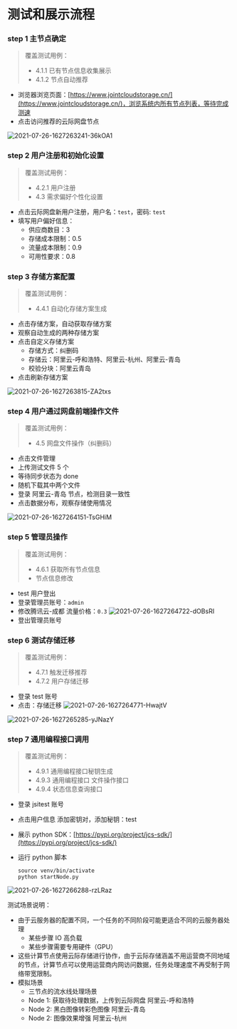 # 测试和展示流程

### step 1 主节点确定

> 覆盖测试用例：
>
> - 4.1.1 已有节点信息收集展示
> - 4.1.2 节点自动推荐

- 浏览器浏览页面：[https://www.jointcloudstorage.cn/](https://www.jointcloudstorage.cn/)，浏览系统内所有节点列表，等待完成测速
- 点击访问推荐的云际网盘节点

![2021-07-26-1627263241-36kOA1](https://static.sumblog.cn/Pic/2021-07-26-1627263241-36kOA1.png)

### step 2 用户注册和初始化设置

> 覆盖测试用例：
>
> - 4.2.1 用户注册
> - 4.3 需求偏好个性化设置

- 点击云际网盘新用户注册，用户名：`test`，密码: `test`
- 填写用户偏好信息：
  - 供应商数目：3
  - 存储成本限制：0.5
  - 流量成本限制：0.9
  - 可用性要求：0.8
  
### step 3 存储方案配置

> 覆盖测试用例：
>
> - 4.4.1 自动化存储方案生成

- 点击存储方案，自动获取存储方案
- 观察自动生成的两种存储方案
- 点击自定义存储方案
  - 存储方式：纠删码
  - 存储云：阿里云-呼和浩特、阿里云-杭州、阿里云-青岛
  - 校验分块：阿里云青岛
- 点击刷新存储方案
  
![2021-07-26-1627263815-ZA2txs](https://static.sumblog.cn/Pic/2021-07-26-1627263815-ZA2txs.png)

### step 4 用户通过网盘前端操作文件

> 覆盖测试用例：
>
> - 4.5 网盘文件操作（纠删码）

- 点击文件管理
- 上传测试文件 5 个
- 等待同步状态为 done
- 随机下载其中两个文件
- 登录 阿里云-青岛 节点，检测目录一致性
- 点击数据分布，观察存储使用情况

![2021-07-26-1627264151-TsGHiM](https://static.sumblog.cn/Pic/2021-07-26-1627264151-TsGHiM.png)

### step 5 管理员操作

> 覆盖测试用例：
>
> - 4.6.1  获取所有节点信息
> - 节点信息修改

- test 用户登出
- 登录管理员账号：`admin`
- 修改腾讯云-成都 流量价格：`0.3`
  ![2021-07-26-1627264722-dOBsRI](https://static.sumblog.cn/Pic/2021-07-26-1627264722-dOBsRI.png)
- 登出管理员账号

### step 6 测试存储迁移

> 覆盖测试用例：
>
> - 4.7.1 触发迁移推荐
> - 4.7.2  用户存储迁移

- 登录 test 账号
- 点击：存储迁移
  ![2021-07-26-1627264771-HwajtV](https://static.sumblog.cn/Pic/2021-07-26-1627264771-HwajtV.png)

![2021-07-26-1627265285-yJNazY](https://static.sumblog.cn/Pic/2021-07-26-1627265285-yJNazY.png)

### step 7 通用编程接口调用

> 覆盖测试用例：
>
> - 4.9.1 通用编程接口秘钥生成
> - 4.9.3 通用编程接口 文件操作接口
> - 4.9.4 状态信息查询接口

- 登录 jsitest 账号
- 点击用户信息 添加密钥对，添加秘钥：test
- 展示 python SDK：[https://pypi.org/project/jcs-sdk/](https://pypi.org/project/jcs-sdk/)
- 运行 python 脚本

  ```
  source venv/bin/activate
  python startNode.py
  ```

![2021-07-26-1627266288-rzLRaz](https://static.sumblog.cn/Pic/2021-07-26-1627266288-rzLRaz.png)

测试场景说明：

- 由于云服务器的配置不同，一个任务的不同阶段可能更适合不同的云服务器处理
  - 某些步骤 IO 高负载
  - 某些步骤需要专用硬件（GPU）
- 这些计算节点使用云际存储进行协作，由于云际存储涵盖不用运营商不同地域的节点，计算节点可以使用运营商内网访问数据，任务处理速度不再受制于网络带宽限制。
- 模拟场景
  - 三节点的流水线处理场景
  - Node 1: 获取待处理数据，上传到云际网盘  阿里云-呼和浩特
  - Node 2: 黑白图像转彩色图像  阿里云-青岛
  - Node 2: 图像效果增强  阿里云-杭州